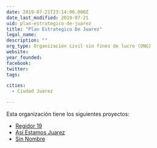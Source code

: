 ```yaml
---
date: 2019-07-21T23:14:06.000Z
date_last_modified: 2019-07-21
uid: plan-estrategico-de-juarez
title: "Plan Estrategico De Juarez"
legal_name: 
description: ""
org_type: Organización civil sin fines de lucro (ONG)
website: 
year_founded: 
facebook: 
twitter: 
tags:

cities: 
  - Ciudad Juarez

---
```


Esta organización tiene los siguientes proyectos:

- [Regidor 19](/i/regidor-19.html)
- [Así Estamos Juarez](/i/asi-estamos-juarez.html)
- [Sin Nombre](/i/sin-nombre.html)
